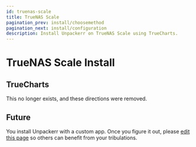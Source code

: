```yaml
---
id: truenas-scale
title: TrueNAS Scale
pagination_prev: install/choosemethod
pagination_next: install/configuration
description: Install Unpackerr on TrueNAS Scale using TrueCharts.
---
```


# TrueNAS Scale Install

## TrueCharts

This no longer exists, and these directions were removed.

## Future

You install Unpackerr with a custom app. Once you figure it out, please
[edit this page](https://github.com/Unpackerr/unpackerr.github.io/blob/main/docs/install/truenas-scale.md)
so others can benefit from your tribulations.
